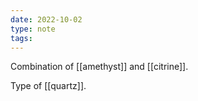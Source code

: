 ```yaml
---
date: 2022-10-02
type: note
tags: 
---
```


Combination of [[amethyst]] and [[citrine]].

Type of [[quartz]].
